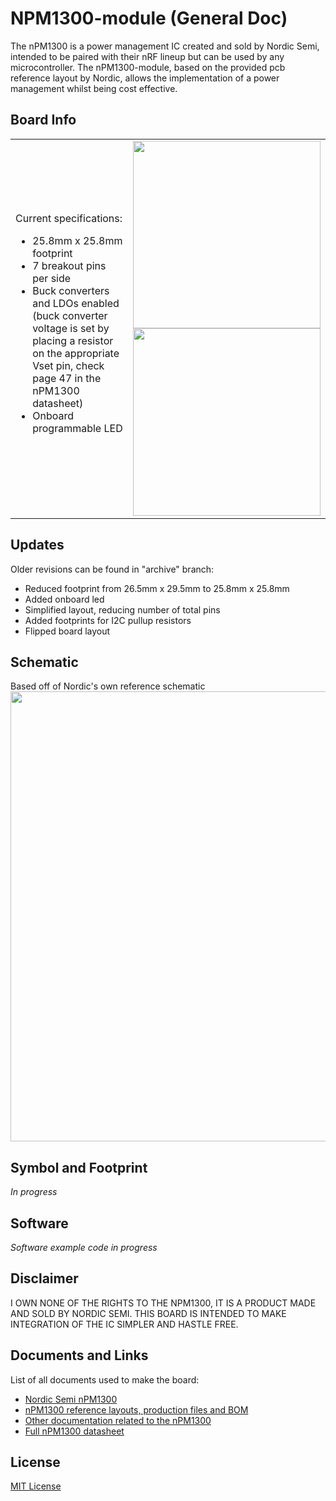 # NPM1300-module (General Doc)
The nPM1300 is a power management IC created and sold by Nordic Semi, intended to be paired with their nRF lineup but can be used by any microcontroller. The nPM1300-module, based on the provided pcb reference layout by Nordic, allows the implementation of a power management whilst being cost effective.

## Board Info
<table>
  <tr>
    <td>
Current specifications:

- 25.8mm x 25.8mm footprint  
- 7 breakout pins per side  
- Buck converters and LDOs enabled (buck converter voltage is set by placing a resistor on the appropriate Vset pin, check page 47 in the nPM1300 datasheet)  
- Onboard programmable LED
    </td>
    <td>
      <img src="https://github.com/user-attachments/assets/556ab214-c438-42d7-bac3-bc9d08069bf9" width="300"><br>
      <img src="https://github.com/user-attachments/assets/7cc15b91-ac2f-4b15-a4f8-3c513186fc7b" width="300">
  </tr>
</table>

## Updates
Older revisions can be found in "archive" branch:
- Reduced footprint from 26.5mm x 29.5mm to 25.8mm x 25.8mm
- Added onboard led
- Simplified layout, reducing number of total pins
- Added footprints for I2C pullup resistors
- Flipped board layout

## Schematic
Based off of Nordic's own reference schematic
<img src="https://github.com/user-attachments/assets/5c73cb99-c88d-4623-a224-951afa9a0610" height=720px>

## Symbol and Footprint
*In progress*

## Software
*Software example code in progress*

## Disclaimer
I OWN NONE OF THE RIGHTS TO THE NPM1300, IT IS A PRODUCT MADE AND SOLD BY NORDIC SEMI. THIS BOARD IS INTENDED TO MAKE INTEGRATION OF THE IC SIMPLER AND HASTLE FREE.

## Documents and Links
List of all documents used to make the board:
- [Nordic Semi nPM1300](https://www.nordicsemi.com/Products/nPM1300)
- [nPM1300 reference layouts, production files and BOM](https://www.nordicsemi.com/Products/nPM1300/Downloads#infotabs)
- [Other documentation related to the nPM1300](https://docs.nordicsemi.com/category/npm1300-category)
- [Full nPM1300 datasheet](https://mm.digikey.com/Volume0/opasdata/d220001/medias/docus/6443/NPM1300-QEAA-R.pdf)

## License
[MIT License](https://github.com/AryA-65/NPM1300-module/blob/main/LICENSE)
